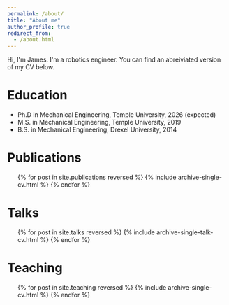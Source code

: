 ```yaml
---
permalink: /about/
title: "About me"
author_profile: true
redirect_from: 
  - /about.html
---
```


Hi, I'm James. I'm a robotics engineer. You can find an abreiviated version of my CV below.

Education
======
* Ph.D in Mechanical Engineering, Temple University, 2026 (expected)
* M.S. in Mechanical Engineering, Temple University, 2019
* B.S. in Mechanical Engineering, Drexel University, 2014

Publications
======
  <ul>{% for post in site.publications reversed %}
    {% include archive-single-cv.html %}
  {% endfor %}</ul>
  
Talks
======
  <ul>{% for post in site.talks reversed %}
    {% include archive-single-talk-cv.html  %}
  {% endfor %}</ul>
  
Teaching
======
  <ul>{% for post in site.teaching reversed %}
    {% include archive-single-cv.html %}
  {% endfor %}</ul>
  